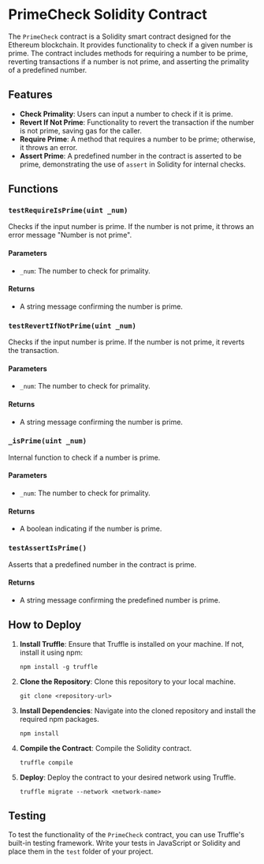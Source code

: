 # PrimeCheck Solidity Contract

The `PrimeCheck` contract is a Solidity smart contract designed for the Ethereum blockchain. It provides functionality to check if a given number is prime. The contract includes methods for requiring a number to be prime, reverting transactions if a number is not prime, and asserting the primality of a predefined number.

## Features

- **Check Primality**: Users can input a number to check if it is prime.
- **Revert If Not Prime**: Functionality to revert the transaction if the number is not prime, saving gas for the caller.
- **Require Prime**: A method that requires a number to be prime; otherwise, it throws an error.
- **Assert Prime**: A predefined number in the contract is asserted to be prime, demonstrating the use of `assert` in Solidity for internal checks.

## Functions

### `testRequireIsPrime(uint _num)`

Checks if the input number is prime. If the number is not prime, it throws an error message "Number is not prime".

#### Parameters

- `_num`: The number to check for primality.

#### Returns

- A string message confirming the number is prime.

### `testRevertIfNotPrime(uint _num)`

Checks if the input number is prime. If the number is not prime, it reverts the transaction.

#### Parameters

- `_num`: The number to check for primality.

#### Returns

- A string message confirming the number is prime.

### `_isPrime(uint _num)`

Internal function to check if a number is prime.

#### Parameters

- `_num`: The number to check for primality.

#### Returns

- A boolean indicating if the number is prime.

### `testAssertIsPrime()`

Asserts that a predefined number in the contract is prime.

#### Returns

- A string message confirming the predefined number is prime.

## How to Deploy

1. **Install Truffle**: Ensure that Truffle is installed on your machine. If not, install it using npm:

    ```shell
    npm install -g truffle
    ```

2. **Clone the Repository**: Clone this repository to your local machine.

    ```shell
    git clone <repository-url>
    ```

3. **Install Dependencies**: Navigate into the cloned repository and install the required npm packages.

    ```shell
    npm install
    ```

4. **Compile the Contract**: Compile the Solidity contract.

    ```shell
    truffle compile
    ```

5. **Deploy**: Deploy the contract to your desired network using Truffle.

    ```shell
    truffle migrate --network <network-name>
    ```

## Testing

To test the functionality of the `PrimeCheck` contract, you can use Truffle's built-in testing framework. Write your tests in JavaScript or Solidity and place them in the `test` folder of your project.

